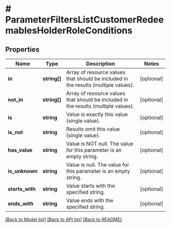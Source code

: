 # # ParameterFiltersListCustomerRedeemablesHolderRoleConditions

## Properties

Name | Type | Description | Notes
------------ | ------------- | ------------- | -------------
**in** | **string[]** | Array of resource values that should be included in the results (multiple values). | [optional]
**not_in** | **string[]** | Array of resource values that should be included in the results (multiple values). | [optional]
**is** | **string** | Value is exactly this value (single value). | [optional]
**is_not** | **string** | Results omit this value (single value). | [optional]
**has_value** | **string** | Value is NOT null. The value for this parameter is an empty string. | [optional]
**is_unknown** | **string** | Value is null. The value for this parameter is an empty string. | [optional]
**starts_with** | **string** | Value starts with the specified string. | [optional]
**ends_with** | **string** | Value ends with the specified string. | [optional]

[[Back to Model list]](../../README.md#models) [[Back to API list]](../../README.md#endpoints) [[Back to README]](../../README.md)
